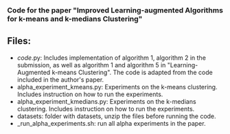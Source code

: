 ###  Code for the paper "Improved Learning-augmented Algorithms for k-means and k-medians Clustering"

## Files:

- _code_.py: Includes implementation of algorithm 1, algorithm 2 in the submission, as well as algorithm 1 and algorithm 5 in "Learning-Augmented k-means Clustering". The code is adapted from the code included in the author's paper. 
- alpha_experiment_kmeans.py: Experiments on the k-means clustering. Includes instruction on how to run the experiments.
- alpha_experiment_kmedians.py: Experiments on the k-medians clustering. Includes instruction on how to run the experiments. 
- datasets: folder with datasets, unzip the files before running the code.
- _run_alpha_experiments.sh: run all alpha experiments in the paper. 
